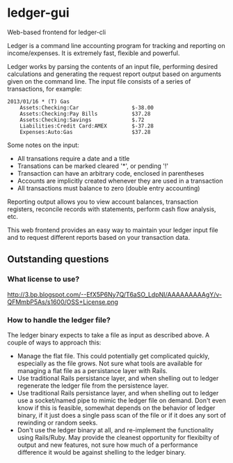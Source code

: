 ledger-gui
==========

Web-based frontend for ledger-cli

Ledger is a command line accounting program for tracking and reporting on income/expenses. It is extremely fast, flexible and powerful.

Ledger works by parsing the contents of an input file, performing desired calculations and generating the request report output based on arguments given on the command line. The input file consists of a series of transactions, for example:

```
2013/01/16 * (T) Gas
    Assets:Checking:Car                 $-38.00
    Assets:Checking:Pay Bills           $37.28
    Assets:Checking:Savings             $.72
    Liabilities:Credit Card:AMEX        $-37.28
    Expenses:Auto:Gas                   $37.28
```

Some notes on the input:

  - All transations require a date and a title
  - Transations can be marked cleared '*', or pending '!'
  - Transaction can have an arbitrary code, enclosed in parentheses
  - Accounts are implicitly created whenever they are used in a transaction
  - All transactions must balance to zero (double entry accounting)

Reporting output allows you to view account balances, transaction registers, reconcile records with statements, perform cash flow analysis, etc.

This web frontend provides an easy way to maintain your ledger input file and to request different reports based on your transaction data.

Outstanding questions
---------------------

### What license to use?
http://3.bp.blogspot.com/--EfX5P6Ny7Q/T6aSO_LdpNI/AAAAAAAAAgY/v-QFMmbP5As/s1600/OSS+License.png

### How to handle the ledger file?
The ledger binary expects to take a file as input as described above. A couple of ways to approach this:

  - Manage the flat file. This could potentially get complicated quickly, especially as the file grows. Not sure what tools are available for managing a flat file as a persistance layer with Rails.
  - Use traditional Rails persistance layer, and when shelling out to ledger regenerate the ledger file from the persistence layer.
  - Use traditional Rails persistance layer, and when shelling out to ledger use a socket/named pipe to mimic the ledger file on demand. Don't even know if this is feasible, somewhat depends on the behavior of ledger binary, if it just does a single pass scan of the file or if it does any sort of rewinding or random seeks.
  - Don't use the ledger binary at all, and re-implement the functionality using Rails/Ruby. May provide the cleanest opportunity for flexibilty of output and new features, not sure how much of a performance difference it would be against shelling to the ledger binary.
